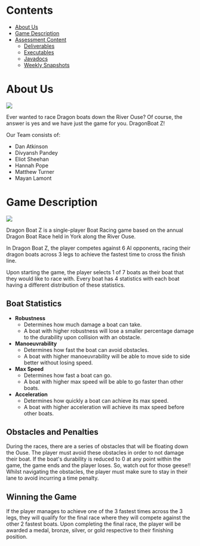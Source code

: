 # Contents
- [About Us](#about-us)
- [Game Description](#game-description)
- [Assessment Content](#assessment-content)
  - [Deliverables](#deliverables)
  - [Executables](#executables)
  - [Javadocs](#javadocs)
  - [Weekly Snapshots](#weekly-snapshots)

# About Us

<img src="core/assets/dragonboatz Logo.png">

Ever wanted to race Dragon boats down the River Ouse? 
Of course, the answer is yes and we have just the game for you.
DragonBoat Z!

Our Team consists of:
* Dan Atkinson
* Divyansh Pandey
* Eliot Sheehan
* Hannah Pope
* Matthew Turner
* Mayan Lamont

# Game Description

<img src="core/assets/example screen for website.png">

Dragon Boat Z is a single-player Boat Racing game based on the annual Dragon Boat Race held in York along the
River Ouse.

In Dragon Boat Z, the player competes against 6 AI opponents, racing their dragon boats across 3 legs to achieve the fastest time to cross the finish line.

Upon starting the game, the player selects 1 of 7 boats as their boat that they would like to race with.
Every boat has 4 statistics with each boat having a different distribution of these statistics.

## Boat Statistics
- <strong>Robustness</strong>
  - Determines how much damage a boat can take. 
  - A boat with higher robustness will lose a smaller percentage damage to the durability upon collision with an obstacle.
- <strong>Manoeuvrability</strong>
  - Determines how fast the boat can avoid obstacles. 
  - A boat with higher manoeuvrability will be able to move side to side better without losing speed.
- <strong>Max Speed</strong>
  - Determines how fast a boat can go. 
  - A boat with higher max speed will be able to go faster than other boats.
- <strong>Acceleration</strong>
  - Determines how quickly a boat can achieve its max speed. 
  - A boat with higher acceleration will achieve its max speed before other boats.

## Obstacles and Penalties
During the races, there are a series of obstacles that will be floating down the Ouse. The player must avoid these obstacles in order to not damage their boat.
If the boat's durability is reduced to 0 at any point within the game, the game ends and the player loses. So, watch out for those geese!!
Whilst navigating the obstacles, the player must make sure to stay in their lane to avoid incurring a time penalty.

## Winning the Game
If the player manages to achieve one of the 3 fastest times across the 3 legs, they will qualify for the final race where they will compete against the other 2 fastest boats.
Upon completing the final race, the player will be awarded a medal, bronze, silver, or gold respective to their finishing position.
